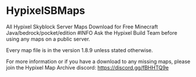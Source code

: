 # HypixelSBMaps
All Hypixel Skyblock Server Maps Download for Free Minecraft Java/bedrock/pocket/edition
#INFO
Ask the Hypixel Build Team before using any maps on a public server.



Every map file is in the version 1.8.9 unless stated otherwise.



For more information or if you have a download to any missing maps, please join the Hypixel Map Archive discord:
https://discord.gg/fBHHTQ9e
